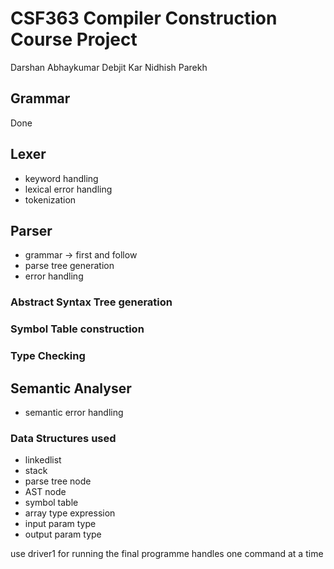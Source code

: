 # CSF363 Compiler Construction Course Project

Darshan Abhaykumar
Debjit Kar
Nidhish Parekh

## Grammar
Done

## Lexer
- keyword handling
- lexical error handling
- tokenization

## Parser
- grammar -> first and follow
- parse tree generation
- error handling

### Abstract Syntax Tree generation
### Symbol Table construction
### Type Checking

## Semantic Analyser
- semantic error handling


### Data Structures used
- linkedlist
- stack
- parse tree node
- AST node
- symbol table
- array type expression
- input param type
- output param type


use driver1 for running the final programme 
handles one command at a time


